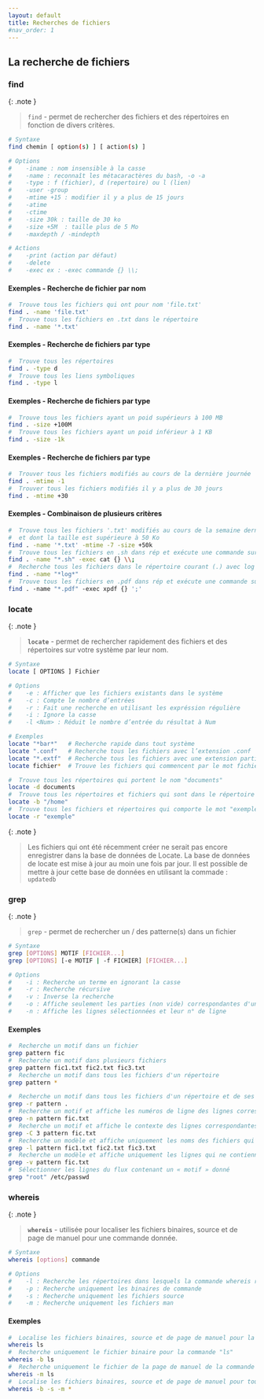 ```yaml
---
layout: default
title: Recherches de fichiers
#nav_order: 1
---
```


## La recherche de fichiers

### find

{: .note }

> `find` - permet de rechercher des fichiers et des répertoires en fonction de divers critères.

```bash
# Syntaxe
find chemin [ option(s) ] [ action(s) ]

# Options
#    -iname : nom insensible à la casse
#    -name : reconnaît les métacaractères du bash, -o -a
#    -type : f (fichier), d (repertoire) ou l (lien)
#    -user -group
#    -mtime +15 : modifier il y a plus de 15 jours
#    -atime
#    -ctime
#    -size 30k : taille de 30 ko
#    -size +5M  : taille plus de 5 Mo
#    -maxdepth / -mindepth

# Actions
#    -print (action par défaut)
#    -delete
#    -exec ex : -exec commande {} \\;
```

#### Exemples - Recherche de fichier par nom

```bash
#  Trouve tous les fichiers qui ont pour nom 'file.txt'
find . -name 'file.txt'
#  Trouve tous les fichiers en .txt dans le répertoire
find . -name '*.txt'
```

#### Exemples - Recherche de fichiers par type

```bash
#  Trouve tous les répertoires
find . -type d
#  Trouve tous les liens symboliques
find . -type l
```

#### Exemples - Recherche de fichiers par type

```bash
#  Trouve tous les fichiers ayant un poid supérieurs à 100 MB
find . -size +100M
#  Trouve tous les fichiers ayant un poid inférieur à 1 KB
find . -size -1k
```

#### Exemples - Recherche de fichiers par type

```bash
#  Trouver tous les fichiers modifiés au cours de la dernière journée
find . -mtime -1
#  Trouver tous les fichiers modifiés il y a plus de 30 jours
find . -mtime +30
```

#### Exemples - Combinaison de plusieurs critères

```bash
#  Trouve tous les fichiers '.txt' modifiés au cours de la semaine dernière
#  et dont la taille est supérieure à 50 Ko
find . -name '*.txt' -mtime -7 -size +50k
#  Trouve tous les fichiers en .sh dans rép et exécute une commande sur chacun
find . -name "*.sh" -exec cat {} \\;
#  Recherche tous les fichiers dans le répertoire courant (.) avec log dans leur nom
find . -­name "*log*"
#  Trouve tous les fichiers en .pdf dans rép et exécute une commande sur chacun
find . ­-name "*.pdf" ­-exec xpdf {} ';'
```

### locate

{: .note }

> **`locate`** - permet de rechercher rapidement des fichiers et des répertoires sur votre système par leur nom.

```bash
# Syntaxe
locate [ OPTIONS ] Fichier

# Options
#    -e : Afficher que les fichiers existants dans le système
#    -c	: Compte le nombre d’entrées
#    -r : Fait une recherche en utilisant les expréssion régulière
#    -i : Ignore la casse
#    -l <Num> : Réduit le nombre d’entrée du résultat à Num
```

```bash
# Exemples
locate "*bar*"   # Recherche rapide dans tout système
locate ".conf"   # Recherche tous les fichiers avec l’extension .conf
locate "*.extf"  # Recherche tous les fichiers avec une extension particulière
locate fichier*  # Trouve les fichiers qui commencent par le mot fichier

#  Trouve tous les répertoires qui portent le nom "documents"
locate -d documents
#  Trouve tous les répertoires et fichiers qui sont dans le répertoire "/home"
locate -b "/home"
#  Trouve tous les fichiers et répertoires qui comporte le mot "exemple" dans leur nom
locate -r "exemple"
```

{: .note }

> Les fichiers qui ont été récemment créer ne serait pas encore enregistrer dans la base de données de Locate. La base de données de locate est mise à jour au moin une fois par jour. Il est possible de mettre à jour cette base de données en utilisant la commade : `updatedb`

### grep

{: .note }

> `grep` - permet de rechercher un / des patterne(s) dans un fichier

```bash
# Syntaxe
grep [OPTIONS] MOTIF [FICHIER...]
grep [OPTIONS] [-e MOTIF | -f FICHIER] [FICHIER...]

# Options
#    -i : Recherche un terme en ignorant la casse
#    -r : Recherche récursive
#    -v : Inverse la recherche
#    -o : Affiche seulement les parties (non vide) correspondantes d'une ligne
#    -n : Affiche les lignes sélectionnées et leur n° de ligne
```

#### Exemples

```bash
#  Recherche un motif dans un fichier
grep pattern fic
#  Recherche un motif dans plusieurs fichiers
grep pattern fic1.txt fic2.txt fic3.txt
#  Recherche un motif dans tous les fichiers d'un répertoire
grep pattern *

#  Recherche un motif dans tous les fichiers d'un répertoire et de ses sous-répertoires
grep -r pattern .
#  Recherche un motif et affiche les numéros de ligne des lignes correspondantes
grep -n pattern fic.txt
#  Recherche un motif et affiche le contexte des lignes correspondantes
grep -C 3 pattern fic.txt
#  Recherche un modèle et affiche uniquement les noms des fichiers qui contiennent une correspondance
grep -l pattern fic1.txt fic2.txt fic3.txt
#  Recherche un modèle et affiche uniquement les lignes qui ne contiennent PAS de correspondance :
grep -v pattern fic.txt
#  Sélectionner les lignes du flux contenant un « motif » donné
grep "root" /etc/passwd
```

### whereis

{: .note }

> **`whereis`** - utilisée pour localiser les fichiers binaires, source et de page de manuel pour une commande donnée.

```bash
# Syntaxe
whereis [options] commande

# Options
#    -l : Recherche les répertoires dans lesquels la commande whereis recherche.
#    -p : Recherche uniquement les binaires de commande
#    -s : Recherche uniquement les fichiers source
#    -m : Recherche uniquement les fichiers man
```

#### Exemples

```bash
#  Localise les fichiers binaires, source et de page de manuel pour la commande "ls"
whereis ls
#  Recherche uniquement le fichier binaire pour la commande "ls"
whereis -b ls
#  Recherche uniquement le fichier de la page de manuel de la commande "ls"
whereis -m ls
#  Localise les fichiers binaires, source et de page de manuel pour toutes les commandes dans le /usr/binrépertoire
whereis -b -s -m *
```
